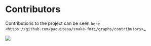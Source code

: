 # Contributors

Contributions to the project can be seen `here <https://github.com/paquiteau/snake-fmri/graphs/contributors>`_

  <a href="https://github.com/paquiteau/snake-fmri/graphs/contributors">
  <img src="https://contrib.rocks/image?repo=paquiteau/snake-fmri" />
  </a>
